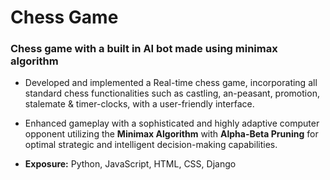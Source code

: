 # Chess Game
### Chess game with a built in AI bot made using minimax algorithm

- Developed and implemented a Real-time chess game, incorporating all standard chess functionalities such as
 castling, an-peasant, promotion, stalemate & timer-clocks, with a user-friendly interface.
 
- Enhanced gameplay with a sophisticated and highly adaptive computer opponent utilizing the **Minimax Algorithm**
 with **Alpha-Beta Pruning** for optimal strategic and intelligent decision-making capabilities.
 
- **Exposure:** Python, JavaScript, HTML, CSS, Django
